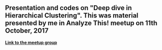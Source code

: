 ## Presentation and codes on "Deep dive in Hierarchical Clustering". This was material presented by me in Analyze This! meetup on 11th October, 2017

**[Link to the meetup group](https://www.meetup.com/AnalyzeThis/events/243463503/)**
